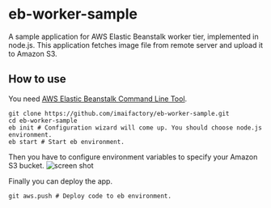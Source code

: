 # eb-worker-sample

A sample application for AWS Elastic Beanstalk worker tier, implemented in node.js.
This application fetches image file from remote server and upload it to Amazon S3.

## How to use

You need [AWS Elastic Beanstalk Command Line Tool](https://github.com/imaifactory/eb-worker-sample.git).

```
git clone https://github.com/imaifactory/eb-worker-sample.git
cd eb-worker-sample
eb init # Configuration wizard will come up. You should choose node.js environment.
eb start # Start eb environment.
```

Then you have to configure environment variables to specify your Amazon S3 bucket.
![screen shot](https://raw.github.com/imaifactory/eb-worker-sample/master/assets/screenshot01.png)

Finally you can deploy the app.

```
git aws.push # Deploy code to eb environment.
```

